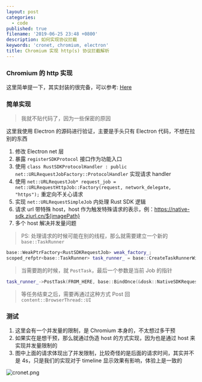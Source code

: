 ```yaml
---
layout: post
categories:
  - code
published: true
filename: '2019-06-25 23:48 +0800'
description: 如何实现协议拦截
keywords: 'cronet, chromium, electron'
title: Chromium 实现 http(s) 协议拦截解析
---
```

### Chromium 的 http 实现

这里简单提一下，其实封装的很完备，可以参考: [Here](https://www.jianshu.com/p/5ac0fb68cedc)

### 简单实现

> 我就不贴代码了，因为一些保密的原因

这里我使用 Electron 的源码进行验证，主要是手头只有 Electron 代码，不想在拉别的东西

1. 修改 Electron net 层
2. 暴露 `registerSDKProtocol` 接口作为功能入口
3. 使用 `class RustSDKProtocolHandler : public net::URLRequestJobFactory::ProtocolHandler` 实现请求 handler
4. 使用 `net::URLRequestJob* request_job = net::URLRequestHttpJob::Factory(request, network_delegate, "https");` 重定向不关心请求
5. 实现 `net::URLRequestSimpleJob` 内处理 Rust SDK 逻辑
6. 请求 url 带特殊 host，host 作为触发特殊请求的表示，例：https://native-sdk.zjurl.cn/${imagePath}
7. 多个 host 解决并发量问题

> PS: 处理请求的时候可能在别的线程，那么就需要建立一个新的 `base::TaskRunner`

```cpp
base::WeakPtrFactory<RustSDKRequestJob> weak_factory_;
scoped_refptr<base::TaskRunner> task_runner_ = base::CreateTaskRunnerWithTraits({base::TaskPriority::USER_VISIBLE});
```

> 当需要跑的时候，就 `PostTask`，最后一个参数是当前 Job 的指针

```cpp
task_runner_->PostTask(FROM_HERE, base::BindOnce(&dosk::NativeSDKRequestJob::WorkerThread, weak_factory_.GetWeakPtr()));
```

> 等任务结束之后，需要再通过这种方式 Post 回 `content::BrowserThread::UI`

### 测试

1. 这里会有一个并发量的限制，是 Chromium 本身的，不太想过多干预
2. 如果实在是想干预，那么就通过伪造 host 的方式实现，因为也是通过 host 来实现并发量限制的
3. 图中上面的请求体现出了并发限制，比较奇怪的是后面的请求时间，其实并不是 4s，只是我们的实现对于 timeline 显示效果有影响，体验上是一致的

![cronet.png]({{site.baseurl}}/assets/upload/cronet.png)


